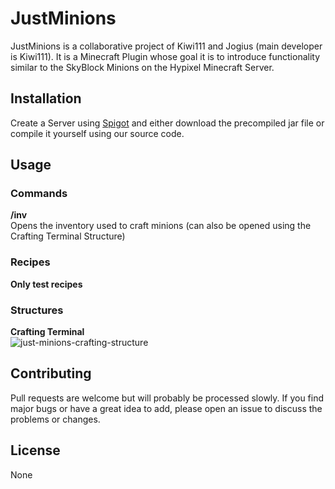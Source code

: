 # JustMinions

JustMinions is a collaborative project of Kiwi111 and Jogius (main developer is  Kiwi111). It is a Minecraft Plugin
whose goal it is to introduce functionality similar to the SkyBlock Minions on the Hypixel Minecraft Server.

## Installation

Create a Server using [Spigot](https://getbukkit.org/get/Fpt2yFn7HRTrot5uE1b8NFWtpQlYITgK) and either download the
precompiled jar file or compile it yourself using our source code.

## Usage

### Commands
**/inv**  
Opens the inventory used to craft minions (can also be opened using the Crafting Terminal Structure)

### Recipes
**Only test recipes**

### Structures
**Crafting Terminal**  
![just-minions-crafting-structure](https://themakowskis.de/content/just-minions-crafting-structure.png)

## Contributing
Pull requests are welcome but will probably be processed slowly. If you find major bugs or have a great idea to add,
please open an issue to discuss the problems or changes.

## License
None